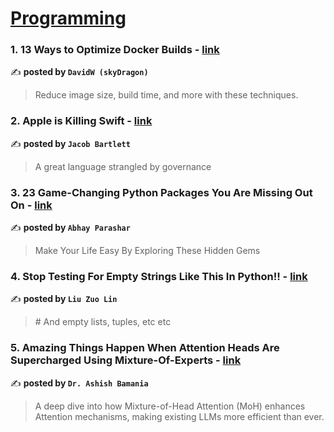 
<h1><a href=https://medium.com/tag/programming/recommended target="_blank" rel="noopener noreferrer">Programming</a></h1>
<h3>1. 13 Ways to Optimize Docker Builds - <a href="https://medium.com/overcast-blog/13-ways-to-optimize-docker-builds-ba1151b256f3" target="_blank" rel="noopener noreferrer">link</a></h3>

✍️ **posted by `DavidW (skyDragon)`**

<blockquote>Reduce image size, build time, and more with these techniques.</blockquote>

<h3>2. Apple is Killing Swift - <a href="https://medium.com/gitconnected/apple-is-killing-swift-5d9c33bff251" target="_blank" rel="noopener noreferrer">link</a></h3>

✍️ **posted by `Jacob Bartlett`**

<blockquote>A great language strangled by governance</blockquote>

<h3>3. 23 Game-Changing Python Packages You Are Missing Out On - <a href="https://medium.com/pythoneers/23-underrated-python-packages-you-didnt-knew-existed-36dbb0a417c0" target="_blank" rel="noopener noreferrer">link</a></h3>

✍️ **posted by `Abhay Parashar`**

<blockquote>Make Your Life Easy By Exploring These Hidden Gems</blockquote>

<h3>4. Stop Testing For Empty Strings Like This In Python!! - <a href="https://medium.com/@zlliu/stop-testing-for-empty-strings-like-this-in-python-ad3263bba7dd" target="_blank" rel="noopener noreferrer">link</a></h3>

✍️ **posted by `Liu Zuo Lin`**

<blockquote># And empty lists, tuples, etc etc</blockquote>

<h3>5. Amazing Things Happen When Attention Heads Are Supercharged Using Mixture-Of-Experts - <a href="https://medium.com/gitconnected/amazing-things-happen-when-attention-heads-are-supercharged-using-mixture-of-experts-b55a6b9a0ac8" target="_blank" rel="noopener noreferrer">link</a></h3>

✍️ **posted by `Dr. Ashish Bamania`**

<blockquote>A deep dive into how Mixture-of-Head Attention (MoH) enhances Attention mechanisms, making existing LLMs more efficient than ever.</blockquote>

